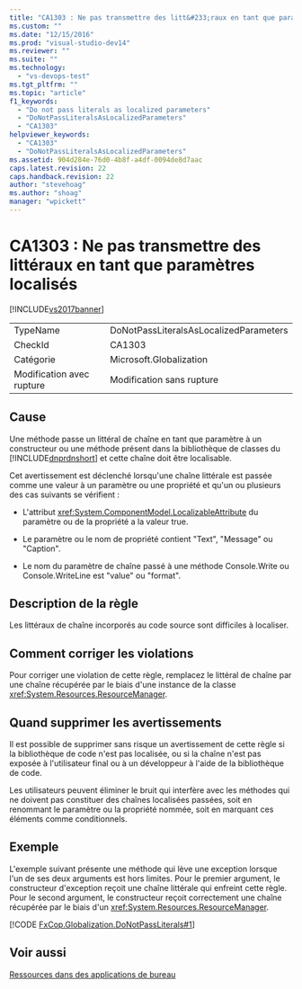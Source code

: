 ```yaml
---
title: "CA1303 : Ne pas transmettre des litt&#233;raux en tant que param&#232;tres localis&#233;s | Microsoft Docs"
ms.custom: ""
ms.date: "12/15/2016"
ms.prod: "visual-studio-dev14"
ms.reviewer: ""
ms.suite: ""
ms.technology: 
  - "vs-devops-test"
ms.tgt_pltfrm: ""
ms.topic: "article"
f1_keywords: 
  - "Do not pass literals as localized parameters"
  - "DoNotPassLiteralsAsLocalizedParameters"
  - "CA1303"
helpviewer_keywords: 
  - "CA1303"
  - "DoNotPassLiteralsAsLocalizedParameters"
ms.assetid: 904d284e-76d0-4b8f-a4df-0094de8d7aac
caps.latest.revision: 22
caps.handback.revision: 22
author: "stevehoag"
ms.author: "shoag"
manager: "wpickett"
---
```

# CA1303 : Ne pas transmettre des litt&#233;raux en tant que param&#232;tres localis&#233;s
[!INCLUDE[vs2017banner](../code-quality/includes/vs2017banner.md)]

|||  
|-|-|  
|TypeName|DoNotPassLiteralsAsLocalizedParameters|  
|CheckId|CA1303|  
|Catégorie|Microsoft.Globalization|  
|Modification avec rupture|Modification sans rupture|  
  
## Cause  
 Une méthode passe un littéral de chaîne en tant que paramètre à un constructeur ou une méthode présent dans la bibliothèque de classes du [!INCLUDE[dnprdnshort](../code-quality/includes/dnprdnshort_md.md)] et cette chaîne doit être localisable.  
  
 Cet avertissement est déclenché lorsqu'une chaîne littérale est passée comme une valeur à un paramètre ou une propriété et qu'un ou plusieurs des cas suivants se vérifient :  
  
-   L'attribut <xref:System.ComponentModel.LocalizableAttribute> du paramètre ou de la propriété a la valeur true.  
  
-   Le paramètre ou le nom de propriété contient "Text", "Message" ou "Caption".  
  
-   Le nom du paramètre de chaîne passé à une méthode Console.Write ou Console.WriteLine est "value" ou "format".  
  
## Description de la règle  
 Les littéraux de chaîne incorporés au code source sont difficiles à localiser.  
  
## Comment corriger les violations  
 Pour corriger une violation de cette règle, remplacez le littéral de chaîne par une chaîne récupérée par le biais d'une instance de la classe <xref:System.Resources.ResourceManager>.  
  
## Quand supprimer les avertissements  
 Il est possible de supprimer sans risque un avertissement de cette règle si la bibliothèque de code n'est pas localisée, ou si la chaîne n'est pas exposée à l'utilisateur final ou à un développeur à l'aide de la bibliothèque de code.  
  
 Les utilisateurs peuvent éliminer le bruit qui interfère avec les méthodes qui ne doivent pas constituer des chaînes localisées passées, soit en renommant le paramètre ou la propriété nommée, soit en marquant ces éléments comme conditionnels.  
  
## Exemple  
 L'exemple suivant présente une méthode qui lève une exception lorsque l'un de ses deux arguments est hors limites.  Pour le premier argument, le constructeur d'exception reçoit une chaîne littérale qui enfreint cette règle.  Pour le second argument, le constructeur reçoit correctement une chaîne récupérée par le biais d'un <xref:System.Resources.ResourceManager>.  
  
 [!CODE [FxCop.Globalization.DoNotPassLiterals#1](../CodeSnippet/VS_Snippets_CodeAnalysis/FxCop.Globalization.DoNotPassLiterals#1)]  
  
## Voir aussi  
 [Ressources dans des applications de bureau](../Topic/Resources%20in%20Desktop%20Apps.md)